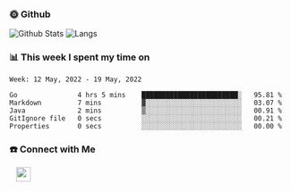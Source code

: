 

<h3> 🌞 Github</h3>

![Github Stats](https://github-readme-stats-beta-lovat.vercel.app/api?username=QiuYukang&count_private=true&show_icons=true&hide=stars)
![Langs](https://github-readme-stats-beta-lovat.vercel.app/api/top-langs/?username=QiuYukang&count_private=true&layout=compact)

<h3> 📊 This week I spent my time on</h3>

<!--START_SECTION:waka-->
```text
Week: 12 May, 2022 - 19 May, 2022

Go               4 hrs 5 mins    ████████████████████████░   95.81 % 
Markdown         7 mins          ▓░░░░░░░░░░░░░░░░░░░░░░░░   03.07 % 
Java             2 mins          ▒░░░░░░░░░░░░░░░░░░░░░░░░   00.91 % 
GitIgnore file   0 secs          ░░░░░░░░░░░░░░░░░░░░░░░░░   00.21 % 
Properties       0 secs          ░░░░░░░░░░░░░░░░░░░░░░░░░   00.00 % 
```
<!--END_SECTION:waka-->

<!--
<h3>🛠 Tech Stack</h3>

- 💻 &nbsp; Java | C | Matlab | C++ | Python
- 🌐 &nbsp; HTML | CSS | JavaScript | Bootstrap
- 🛢  &nbsp; MySQL | Redis
- 🔧 &nbsp; NS-3 | Git | Markdown
-->

<h3> ☎️ Connect with Me </h3>
&nbsp;&nbsp;
<a href="mailto:b612n@qq.com">
  <img href="mailto:b612n@qq.com" align="center" width="26px" src="https://github.com/TheDudeThatCode/TheDudeThatCode/blob/master/Assets/Gmail.svg" />
</a>
